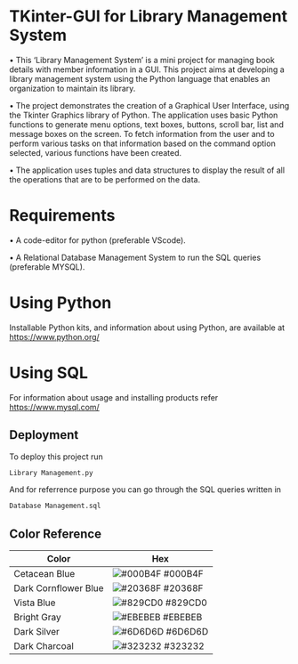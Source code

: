 # TKinter-GUI for Library Management System

• This ‘Library Management System’ is a mini project for managing book details with member information in a GUI. This project aims at developing a library management system using the Python language that enables an organization to maintain its library.

• The project demonstrates the creation of a Graphical User Interface, using the Tkinter Graphics library of Python.
The application uses basic Python functions to generate menu options, text boxes, buttons, scroll bar, list and message boxes on the screen.
To fetch information from the user and to perform various tasks on that information based on the command option selected, various functions have been created.

• The application uses tuples and data structures to display the result of all the operations that are to be performed on the data.

# Requirements
• A code-editor for python (preferable VScode).

• A Relational Database Management System to run the SQL queries (preferable MYSQL).

# Using Python
Installable Python kits, and information about using Python, are available at https://www.python.org/

# Using SQL
For information about usage and installing products refer https://www.mysql.com/


## Deployment

To deploy this project run

```bash
Library Management.py
```
And for referrence purpose you can go through the SQL queries written in

```bash
Database Management.sql
```

## Color Reference

| Color             | Hex                                                                |
| ----------------- | ------------------------------------------------------------------ |
| Cetacean Blue | ![#000B4F](https://via.placeholder.com/10/000B4F?text=+) #000B4F |
| Dark Cornflower Blue | ![#20368F](https://via.placeholder.com/10/20368F?text=+) #20368F |
| Vista Blue | ![#829CD0](https://via.placeholder.com/10/829CD0?text=+) #829CD0 |
| Bright Gray | ![#EBEBEB](https://via.placeholder.com/10/EBEBEB?text=+) #EBEBEB |
| Dark Silver | ![#6D6D6D](https://via.placeholder.com/10/6D6D6D?text=+) #6D6D6D |
| Dark Charcoal | ![#323232](https://via.placeholder.com/10/323232?text=+) #323232 |
